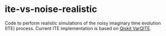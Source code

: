# ite-vs-noise-realistic

Code to perform realistic simulations of the noisy imaginary time evolution (ITE) process. Current ITE implementation is based on [Qiskit VarQITE](https://qiskit-community.github.io/qiskit-algorithms/tutorials/11_VarQTE.html).
